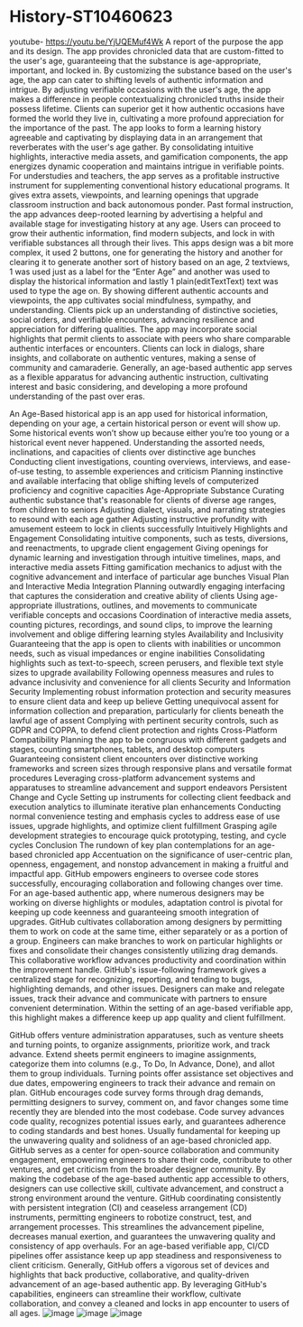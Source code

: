 # History-ST10460623
youtube- https://youtu.be/YjUQEMuf4Wk 
A report of the purpose the app and its design. The app provides chronicled data that are custom-fitted to the user's age, guaranteeing that the substance is age-appropriate, important, and locked in. By customizing the substance based on the user's age, the app can cater to shifting levels of authentic information and intrigue. By adjusting verifiable occasions with the user's age, the app makes a difference in people contextualizing chronicled truths inside their possess lifetime. Clients can superior get it how authentic occasions have formed the world they live in, cultivating a more profound appreciation for the importance of the past. The app looks to form a learning history agreeable and captivating by displaying data in an arrangement that reverberates with the user's age gather. By consolidating intuitive highlights, interactive media assets, and gamification components, the app energizes dynamic cooperation and maintains intrigue in verifiable points. For understudies and teachers, the app serves as a profitable instructive instrument for supplementing conventional history educational programs. It gives extra assets, viewpoints, and learning openings that upgrade classroom instruction and back autonomous ponder. Past formal instruction, the app advances deep-rooted learning by advertising a helpful and available stage for investigating history at any age. Users can proceed to grow their authentic information, find modern subjects, and lock in with verifiable substances all through their lives. This apps design was a bit more complex, it used 2 buttons, one for generating the history and another for clearing it to generate another sort of history based on an age, 2 textviews, 1 was used just as a label for the “Enter Age” and another was used to display the historical information and lastly 1 plain(editTextText) text was used to type the age on. By showing different authentic accounts and viewpoints, the app cultivates social mindfulness, sympathy, and understanding. Clients pick up an understanding of distinctive societies, social orders, and verifiable encounters, advancing resilience and appreciation for differing qualities. The app may incorporate social highlights that permit clients to associate with peers who share comparable authentic interfaces or encounters. Clients can lock in dialogs, share insights, and collaborate on authentic ventures, making a sense of community and camaraderie. Generally, an age-based authentic app serves as a flexible apparatus for advancing authentic instruction, cultivating interest and basic considering, and developing a more profound understanding of the past over eras.

An Age-Based historical app is an app used for historical information, depending on your age, a certain historical person or event will show up. Some historical events won’t show up because either you’re too young or a historical event never happened. Understanding the assorted needs, inclinations, and capacities of clients over distinctive age bunches Conducting client investigations, counting overviews, interviews, and ease-of-use testing, to assemble experiences and criticism Planning instinctive and available interfacing that oblige shifting levels of computerized proficiency and cognitive capacities Age-Appropriate Substance Curating authentic substance that's reasonable for clients of diverse age ranges, from children to seniors Adjusting dialect, visuals, and narrating strategies to resound with each age gather Adjusting instructive profundity with amusement esteem to lock in clients successfully Intuitively Highlights and Engagement Consolidating intuitive components, such as tests, diversions, and reenactments, to upgrade client engagement Giving openings for dynamic learning and investigation through intuitive timelines, maps, and interactive media assets Fitting gamification mechanics to adjust with the cognitive advancement and interface of particular age bunches Visual Plan and Interactive Media Integration Planning outwardly engaging interfacing that captures the consideration and creative ability of clients Using age-appropriate illustrations, outlines, and movements to communicate verifiable concepts and occasions Coordination of interactive media assets, counting pictures, recordings, and sound clips, to improve the learning involvement and oblige differing learning styles Availability and Inclusivity Guaranteeing that the app is open to clients with inabilities or uncommon needs, such as visual impedances or engine inabilities Consolidating highlights such as text-to-speech, screen perusers, and flexible text style sizes to upgrade availability Following openness measures and rules to advance inclusivity and convenience for all clients Security and Information Security Implementing robust information protection and security measures to ensure client data and keep up believe Getting unequivocal assent for information collection and preparation, particularly for clients beneath the lawful age of assent Complying with pertinent security controls, such as GDPR and COPPA, to defend client protection and rights Cross-Platform Compatibility Planning the app to be congruous with different gadgets and stages, counting smartphones, tablets, and desktop computers Guaranteeing consistent client encounters over distinctive working frameworks and screen sizes through responsive plans and versatile format procedures Leveraging cross-platform advancement systems and apparatuses to streamline advancement and support endeavors Persistent Change and Cycle Setting up instruments for collecting client feedback and execution analytics to illuminate iterative plan enhancements Conducting normal convenience testing and emphasis cycles to address ease of use issues, upgrade highlights, and optimize client fulfillment Grasping agile development strategies to encourage quick prototyping, testing, and cycle cycles Conclusion The rundown of key plan contemplations for an age-based chronicled app Accentuation on the significance of user-centric plan, openness, engagement, and nonstop advancement in making a fruitful and impactful app. GitHub empowers engineers to oversee code stores successfully, encouraging collaboration and following changes over time. For an age-based authentic app, where numerous designers may be working on diverse highlights or modules, adaptation control is pivotal for keeping up code keenness and guaranteeing smooth integration of upgrades. GitHub cultivates collaboration among designers by permitting them to work on code at the same time, either separately or as a portion of a group. Engineers can make branches to work on particular highlights or fixes and consolidate their changes consistently utilizing drag demands. This collaborative workflow advances productivity and coordination within the improvement handle. GitHub's issue-following framework gives a centralized stage for recognizing, reporting, and tending to bugs, highlighting demands, and other issues. Designers can make and relegate issues, track their advance and communicate with partners to ensure convenient determination. Within the setting of an age-based verifiable app, this highlight makes a difference keep up app quality and client fulfillment.

GitHub offers venture administration apparatuses, such as venture sheets and turning points, to organize assignments, prioritize work, and track advance. Extend sheets permit engineers to imagine assignments, categorize them into columns (e.g., To Do, In Advance, Done), and allot them to group individuals. Turning points offer assistance set objectives and due dates, empowering engineers to track their advance and remain on plan. GitHub encourages code survey forms through drag demands, permitting designers to survey, comment on, and favor changes some time recently they are blended into the most codebase. Code survey advances code quality, recognizes potential issues early, and guarantees adherence to coding standards and best hones. Usually fundamental for keeping up the unwavering quality and solidness of an age-based chronicled app. GitHub serves as a center for open-source collaboration and community engagement, empowering engineers to share their code, contribute to other ventures, and get criticism from the broader designer community. By making the codebase of the age-based authentic app accessible to others, designers can use collective skill, cultivate advancement, and construct a strong environment around the venture. GitHub coordinating consistently with persistent integration (CI) and ceaseless arrangement (CD) instruments, permitting engineers to robotize construct, test, and arrangement processes. This streamlines the advancement pipeline, decreases manual exertion, and guarantees the unwavering quality and consistency of app overhauls. For an age-based verifiable app, CI/CD pipelines offer assistance keep up app steadiness and responsiveness to client criticism. Generally, GitHub offers a vigorous set of devices and highlights that back productive, collaborative, and quality-driven advancement of an age-based authentic app. By leveraging GitHub's capabilities, engineers can streamline their workflow, cultivate collaboration, and convey a cleaned and locks in app encounter to users of all ages. 
![image](https://github.com/AletheaEsau/History-ST1040623/assets/167463829/51458e7d-1e57-4613-8bcc-3713c68ce1df) ![image](https://github.com/AletheaEsau/History-ST1040623/assets/167463829/b81ebdb1-f10c-4b31-b144-440e36da65ba) ![image](https://github.com/AletheaEsau/History-ST1040623/assets/167463829/6aafc272-04fb-466c-be2d-3e42ec6637e3)


